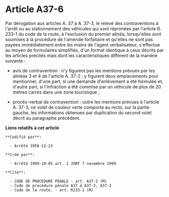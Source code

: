 # Article A37-6

Par dérogation aux articles A. 37 à A. 37-3, le relevé des contraventions à l'arrêt ou au stationnement des véhicules qui
sont réprimées par l'article R. 233-1 du code de la route, à l'exclusion du premier alinéa, lorsqu'elles sont soumises à la
procédure de l'amende forfaitaire et qu'elles ne sont pas payées immédiatement entre les mains de l'agent verbalisateur,
s'effectue au moyen de formulaires simplifiés, d'un format identique à ceux décrits par les articles précités mais dont les
caractéristiques diffèrent de la manière suivante :

- avis de contravention : n'y figurent pas les mentions prévues par les alinéas 3 et 4 de l'article A. 37-2 ; y figurent deux
emplacements pour mentionner, d'une part, si une demande d'enlèvement a été formulée et, d'autre part, si l'infraction a été
commise par un véhicule de plus de 20 mètres carrés dans une zone touristique ;

- procès-verbal de contravention : outre les mentions prévues à l'article A. 37-3, ce volet de couleur verte comporte au
recto, sur la partie gauche, les informations obtenues par duplication du second volet décrit au paragraphe précédent.

**Liens relatifs à cet article**

	**Codifié par**:

	  - Arrêté 1958-12-23

	**Créé par**:

	  - Arrêté 1999-10-05 art. 1 JORF 7 novembre 1999

	**Cite**:

	  - CODE DE PROCEDURE PENALE - art. A37-2 (M)
	  - Code de procédure pénale A37 à A37-3, A37-2
	  - Code de la route. - art. R233-1 (M)
